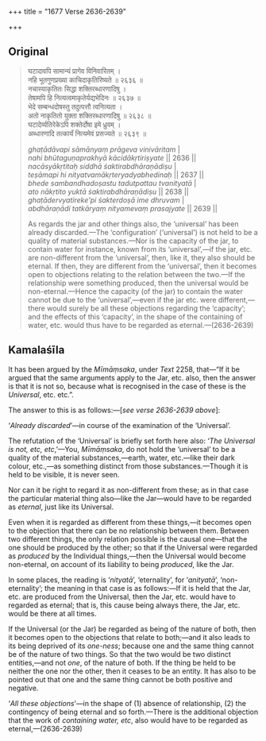 +++
title = "1677 Verse 2636-2639"

+++
## Original 
>
> घटादावपि सामान्यं प्रागेव विनिवारितम् ।  
> नहि भूतगुणप्रख्या काचिदाकृतिरिष्यते ॥ २६३६ ॥  
> नचास्याकृतितः सिद्धा शक्तिरब्धारणादिषु ।  
> तेषामपि हि नित्यत्वमाकृतेर्यद्यभेदिनः ॥ २६३७ ॥  
> भेदे सम्बन्धदोषस्तु तदुत्पत्तौ त्वनित्यता ।  
> अतो नाकृतितो युक्ता शक्तिरब्धारणादिषु ॥ २६३८ ॥  
> घटादेर्व्यतिरेकेऽपि शक्तेर्दोषा इमे ध्रुवम् ।  
> अब्धारणादि तत्कार्यं नित्यमेवं प्रसज्यते ॥ २६३९ ॥ 
>
> *ghaṭādāvapi sāmānyaṃ prāgeva vinivāritam* \|  
> *nahi bhūtaguṇaprakhyā kācidākṛtiriṣyate* \|\| 2636 \|\|  
> *nacāsyākṛtitaḥ siddhā śaktirabdhāraṇādiṣu* \|  
> *teṣāmapi hi nityatvamākṛteryadyabhedinaḥ* \|\| 2637 \|\|  
> *bhede sambandhadoṣastu tadutpattau tvanityatā* \|  
> *ato nākṛtito yuktā śaktirabdhāraṇādiṣu* \|\| 2638 \|\|  
> *ghaṭādervyatireke'pi śakterdoṣā ime dhruvam* \|  
> *abdhāraṇādi tatkāryaṃ nityamevaṃ prasajyate* \|\| 2639 \|\| 
>
> As regards the jar and other things also, the ‘universal’ has been already discarded.—The ‘configuration’ (‘universal’) is not held to be a quality of material substances.—Nor is the capacity of the jar, to contain water for instance, known from its ‘universal’,—if the jar, etc. are non-different from the ‘universal’, then, like it, they also should be eternal. If then, they are different from the ‘universal’, then it becomes open to objections relating to the relation between the two.—If the relationship were something produced, then the universal would be non-eternal.—Hence the capacity (of the jar) to contain the water cannot be due to the ‘universal’,—even if the jar etc. were different,—there would surely be all these objections regarding the ‘capacity’; and the effects of this ‘capacity’, in the shape of the containing of water, etc. would thus have to be regarded as eternal.—(2636-2639)



## Kamalaśīla

It has been argued by the *Mīmāṃsaka*, under *Text* 2258, that—“If it be argued that the same arguments apply to the Jar, etc. also, then the answer is that it is not so, because what is recognised in the case of these is the *Universal*, etc. etc.”.

The answer to this is as follows:—[*see verse 2636-2639 above*]:

‘*Already discarded*’—in course of the examination of the ‘Universal’.

The refutation of the ‘Universal’ is briefly set forth here also: ‘*The* *Universal is not, etc, etc*,’—You, *Mīmāṃsaka*, do not hold the ‘universal’ to be a quality of the material substances,—earth, water, etc.—like their dark colour, etc.,—as something distinct from those substances.—Though it is held to be visible, it is never seen.

Nor can it be right to regard it as non-different from these; as in that case the particular material thing also—like the Jar—would have to be regarded as *eternal*, just like its Universal.

Even when it is regarded as different from these things,—it becomes open to the objection that there can be no relationship between them. Between two different things, the only relation possible is the causal one—that the one should be produced by the other; so that if the Universal were regarded as *produced* by the Individual things,—then the Universal would become non-eternal, on account of its liability to being *produced*, like the Jar.

In some places, the reading is ‘*nityatā*’, ‘eternality’, for ‘*anityatā*’, ‘non-eternality’; the meaning in that case is as follows:—If it is held that the Jar, etc. are produced from the Universal, then the Jar, etc. would have to regarded as eternal; that is, this cause being always there, the Jar, etc. would be there at all times.

If the Universal (or the Jar) be regarded as being of the nature of both, then it becomes open to the objections that relate to both;—and it also leads to its being deprived of its *one-ness*; because one and the same thing cannot be of the nature of two things. So that the two would be two distinct entities,—and not *one*, of the nature of both. If the thing be held to be neither the one nor the other, then it ceases to be an entity. It has also to be pointed out that one and the same thing cannot be both positive and negative.

‘*All these objections*’—in the shape of (1) absence of relationship, (2) the contingency of being eternal and so forth.—There is the additional objection that the work of *containing water, etc*, also would have to be regarded as eternal,—(2636-2639)


